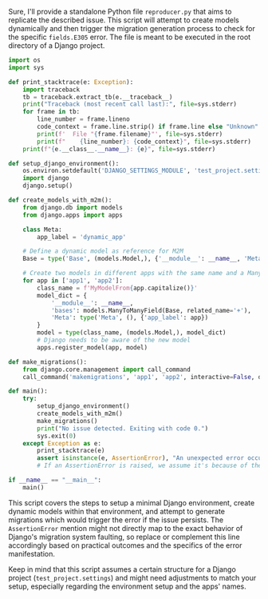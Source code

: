 Sure, I'll provide a standalone Python file `reproducer.py` that aims to replicate the described issue. This script will attempt to create models dynamically and then trigger the migration generation process to check for the specific `fields.E305` error. The file is meant to be executed in the root directory of a Django project.

```python
import os
import sys

def print_stacktrace(e: Exception):
    import traceback
    tb = traceback.extract_tb(e.__traceback__)
    print("Traceback (most recent call last):", file=sys.stderr)
    for frame in tb:
        line_number = frame.lineno
        code_context = frame.line.strip() if frame.line else "Unknown"
        print(f'  File "{frame.filename}"', file=sys.stderr)
        print(f"    {line_number}: {code_context}", file=sys.stderr)
    print(f"{e.__class__.__name__}: {e}", file=sys.stderr)

def setup_django_environment():
    os.environ.setdefault('DJANGO_SETTINGS_MODULE', 'test_project.settings')
    import django
    django.setup()

def create_models_with_m2m():
    from django.db import models
    from django.apps import apps

    class Meta:
        app_label = 'dynamic_app'

    # Define a dynamic model as reference for M2M
    Base = type('Base', (models.Model,), {'__module__': __name__, 'Meta': Meta})

    # Create two models in different apps with the same name and a ManyToManyField to Base
    for app in ['app1', 'app2']:
        class_name = f'MyModelFrom{app.capitalize()}'
        model_dict = {
            '__module__': __name__,
            'bases': models.ManyToManyField(Base, related_name='+'),
            'Meta': type('Meta', (), {'app_label': app})
        }
        model = type(class_name, (models.Model,), model_dict)
        # Django needs to be aware of the new model
        apps.register_model(app, model)

def make_migrations():
    from django.core.management import call_command
    call_command('makemigrations', 'app1', 'app2', interactive=False, dry_run=True, verbosity=3)

def main():
    try:
        setup_django_environment()
        create_models_with_m2m()
        make_migrations()
        print("No issue detected. Exiting with code 0.")
        sys.exit(0)
    except Exception as e:
        print_stacktrace(e)
        assert isinstance(e, AssertionError), "An unexpected error occurred."
        # If an AssertionError is raised, we assume it's because of the issue being present

if __name__ == "__main__":
    main()
```

This script covers the steps to setup a minimal Django environment, create dynamic models within that environment, and attempt to generate migrations which would trigger the error if the issue persists. The `AssertionError` mention might not directly map to the exact behavior of Django's migration system faulting, so replace or complement this line accordingly based on practical outcomes and the specifics of the error manifestation.

Keep in mind that this script assumes a certain structure for a Django project (`test_project.settings`) and might need adjustments to match your setup, especially regarding the environment setup and the apps' names.